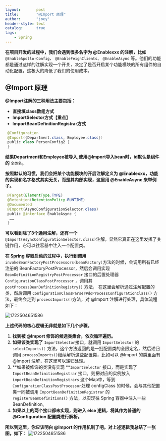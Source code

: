 ```yaml
---
layout:       post
title:        "@Import 原理"
author:       "joey"
header-style: text
catalog:      true
tags:
    - Spring
---
```

**在项目开发的过程中，我们会遇到很多名字为 @Enablexxx 的注解，比如** `@EnableApollo-Config`、 `@EnableFeignClients`、 `@EnableAsync` 等。他们的功能都是通过这样的注解实现一个开关，决定了是否开启某个功能模块的所有组件的自动化配置，这极大的降低了我们的使用成本。

## @Import 原理

**@Import注解的三种用法主要包括：**

* **直接填class数组方式**
* **ImportSelector方式【重点】**
* **ImportBeanDefinitionRegistrar方式**

```java
 @Configuration
 @Import({Department.class, Employee.class})
 public class PersonConfig2 {
 }
```

**结果Department和Employee被导入,使用@Import导入bean时，id默认是组件的** `全类名`。

**按照默认的习惯，我们会把某个功能模块的开启注解定义为 @Enablexxx，功能的实现和名字格式其实无关，而是其内部实现，这里用 @EnableAsync 来举例子。**

```java
 @Target(ElementType.TYPE)
 @Retention(RetentionPolicy.RUNTIME)
 @Documented
 @Import(AsyncConfigurationSelector.class)
 public @interface EnableAsync {
  ……
 }
```

**可以看到除了3个通用注解，还有一个** `@Import(AsyncConfigurationSelector.class)`注解，显然它真正在这里发挥了关键作用，它可以往容器中注入一个配置类。

**在 Spring 容器启动的过程中，执行到调用** `invokeBeanFactoryPostProcessors(beanFactory)`方法的时候，会调用所有已经注册的 BeanFactoryPostProcessor，然后会调用实现 `BeanDefinitionRegistryPostProcessor` 接口的后置处理器 `ConfigurationClassPostProcessor` ，调用其 `postProcessBeanDefinitionRegistry()` 方法， 在这里会解析通过注解配置的类，然后调用 `ConfigurationClassParser#doProcessConfigurationClass()` 方法，最终会走到 `processImports()`方法，对 @Import 注解进行处理，具体流程如下：

![1722504651586](https://note.youdao.com/yws/api/personal/file/WEB3704b3660657e4eea615f0b9dddb2f6e?method=download&shareKey=7213275fc3486324b67ac75dbb117427)

**上述代码的核心逻辑无非就是如下几个步骤。**

1. **找到被 @Import 修饰的候选类集合，依次循环遍历。**
2. **如果该类实现了** `ImportSelector`接口，就调用 `ImportSelector` 的 `selectImports()` 方法，这个方法返回的是一批配置类的全限定名，然后递归调用 `processImports()`继续解析这些配置类，比如可以 @Import 的类里面有 @Import 注解，在这里可以递归处理。
3. **如果被修饰的类没有实现 **`ImportSelector` 接口，而是实现了 `ImportBeanDefinitionRegistrar` 接口，则把对应的实例放入 `importBeanDefinitionRegistrars` 这个Map中，等到 `ConfigurationClassPostProcessor`处理 configClass 的时候，会与其他配置类一同被调用 `ImportBeanDefinitionRegistrar` 的 `registerBeanDefinitions()` 方法，以实现往 Spring 容器中注入一些 BeanDefinition。
4. **如果以上的两个接口都未实现，则进入 else 逻辑，将其作为普通的 @Configuration 配置类进行解析。**

**所以到这里，你应该明白 @Import 的作用机制了吧。对上述逻辑我总结了一张图，如下：**
![1722504651586](https://note.youdao.com/yws/api/personal/file/WEB5ee014d2ee06ce03646aea3bc7f4bb43?method=download&shareKey=a90cc6218aaab4afe8c99956e58e89d7)
